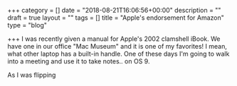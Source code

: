+++
category = []
date = "2018-08-21T16:06:56+00:00"
description = ""
draft = true
layout = ""
tags = []
title = "Apple's endorsement for Amazon"
type = "blog"

+++
I was recently given a manual for Apple's 2002 clamshell iBook. We have one in our office "Mac Museum" and it is one of my favorites! I mean, what other laptop has a built-in handle. One of these days I'm going to walk into a meeting and use it to take notes.. on OS 9.

As I was flipping 